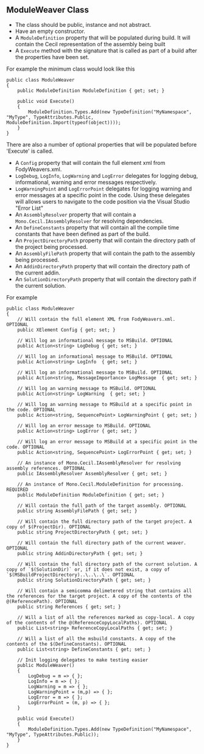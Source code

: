 ## ModuleWeaver Class 

 * The class should be public, instance and not abstract.
 * Have an empty constructor. 
 * A `ModuleDefinition` property that will be populated during build. It will contain the Cecil representation of the assembly being built
 * A `Execute` method with the signature that is called as part of a build after the properties have been set.

For example the minimum class would look like this

    public class ModuleWeaver
    {
        public ModuleDefinition ModuleDefinition { get; set; }

        public void Execute()
        {
            ModuleDefinition.Types.Add(new TypeDefinition("MyNamespace", "MyType", TypeAttributes.Public, ModuleDefinition.Import(typeof(object))));
        }
    }

There are also a number of optional properties that will be populated before 'Execute' is called.

 * A `Config` property that will contain the full element xml from FodyWeavers.xml.
 * `LogDebug`, `LogInfo`, `LogWarning` and `LogError` delegates for logging debug, informational, warning and error messages respectively. 
 * `LogWarningPoint` and `LogErrorPoint` delegates for logging warning and error messages at a specific point in the code. Using these delegates will allows users to navigate to the code position via the Visual Studio "Error List"
 * An `AssemblyResolver` property that will contain a `Mono.Cecil.IAssemblyResolver` for resolving dependencies.
 * An `DefineConstants` property that will contain all the compile time constants that have been defined as part of the build.
 * An `ProjectDirectoryPath` property that will contain the directory path of the project being processed.
 * An `AssemblyFilePath` property that will contain the path to the assembly being processed.
 * An `AddinDirectoryPath` property that will contain the directory path of the current addin.
 * An `SolutionDirectoryPath` property that will contain the directory path if the current solution. 

For example

```
public class ModuleWeaver
{
    // Will contain the full element XML from FodyWeavers.xml. OPTIONAL
    public XElement Config { get; set; }

    // Will log an informational message to MSBuild. OPTIONAL
    public Action<string> LogDebug { get; set; }

    // Will log an informational message to MSBuild. OPTIONAL
    public Action<string> LogInfo  { get; set; }

    // Will log an informational message to MSBuild. OPTIONAL
    public Action<string, MessageImportance> LogMessage  { get; set; }

    // Will log an warning message to MSBuild. OPTIONAL
    public Action<string> LogWarning  { get; set; }

    // Will log an warning message to MSBuild at a specific point in the code. OPTIONAL
    public Action<string, SequencePoint> LogWarningPoint { get; set; }

    // Will log an error message to MSBuild. OPTIONAL
    public Action<string> LogError { get; set; }

    // Will log an error message to MSBuild at a specific point in the code. OPTIONAL
    public Action<string, SequencePoint> LogErrorPoint { get; set; }

    // An instance of Mono.Cecil.IAssemblyResolver for resolving assembly references. OPTIONAL
    public IAssemblyResolver AssemblyResolver { get; set; }

    // An instance of Mono.Cecil.ModuleDefinition for processing. REQUIRED
    public ModuleDefinition ModuleDefinition { get; set; }

    // Will contain the full path of the target assembly. OPTIONAL
    public string AssemblyFilePath { get; set; }

    // Will contain the full directory path of the target project. A copy of $(ProjectDir). OPTIONAL
    public string ProjectDirectoryPath { get; set; }

    // Will contain the full directory path of the current weaver. OPTIONAL
    public string AddinDirectoryPath { get; set; }

    // Will contain the full directory path of the current solution. A copy of `$(SolutionDir)` or, if it does not exist, a copy of `$(MSBuildProjectDirectory)..\..\..\`. OPTIONAL
    public string SolutionDirectoryPath { get; set; }

    // Will contain a semicomma delimetered string that contains all the references for the target project. A copy of the contents of the @(ReferencePath). OPTIONAL
    public string References { get; set; }

    // Will a list of all the references marked as copy-local. A copy of the contents of the @(ReferenceCopyLocalPaths). OPTIONAL
    public List<string> ReferenceCopyLocalPaths { get; set; }

    // Will a list of all the msbuild constants. A copy of the contents of the $(DefineConstants). OPTIONAL
    public List<string> DefineConstants { get; set; }

    // Init logging delegates to make testing easier
    public ModuleWeaver()
    {
        LogDebug = m => { };
        LogInfo = m => { };
        LogWarning = m => { };
        LogWarningPoint = (m,p) => { };
        LogError = m => { };
        LogErrorPoint = (m, p) => { };
    } 

    public void Execute()
    {
        ModuleDefinition.Types.Add(new TypeDefinition("MyNamespace", "MyType", TypeAttributes.Public));
    }
}
```